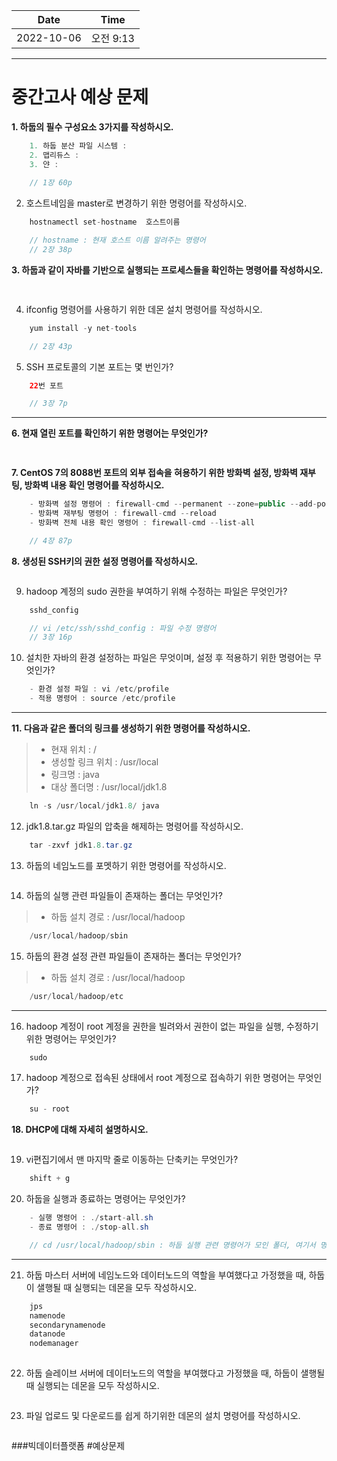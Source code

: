 |    Date    |  Time   |
|:----------:|:-------:|
| 2022-10-06 | 오전 9:13 |

---

# 중간고사 예상 문제

**1. 하둡의 필수 구성요소 3가지를 작성하시오.**
```java
    1. 하둡 분산 파일 시스템 :
    2. 맵리듀스 : 
    3. 얀 :
 
    // 1장 60p
```

2. 호스트네임을 master로 변경하기 위한 명령어를 작성하시오.
```java
    hostnamectl set-hostname  호스트이름

    // hostname : 현재 호스트 이름 알려주는 명령어
    // 2장 38p
```

**3. 하둡과 같이 자바를 기반으로 실행되는 프로세스들을 확인하는 명령어를 작성하시오.**
```java
 
```

4. ifconfig 명령어를 사용하기 위한 데몬 설치 명령어를 작성하시오.
```java
    yum install -y net-tools

    // 2장 43p
```

5. SSH 프로토콜의 기본 포트는 몇 번인가?
```java
    22번 포트

    // 3장 7p
```

---
**6. 현재 열린 포트를 확인하기 위한 명령어는 무엇인가?**
```java
    
```

**7. CentOS 7의 8088번 포트의 외부 접속을 혀용하기 위한 방화벽 설정, 방화벽 재부팅, 방화벽 내용 확인 명령어를 작성하시오.**
```java
    - 방화벽 설정 명령어 : firewall-cmd --permanent --zone=public --add-port=포트번호/tcp
    - 방화벽 재부팅 명령어 : firewall-cmd --reload
    - 방화벽 전체 내용 확인 명령어 : firewall-cmd --list-all

    // 4장 87p
```


**8. 생성된 SSH키의 권한 설정 명령어를 작성하시오.**
```java

```

9. hadoop 계정의 sudo 권한을 부여하기 위해 수정하는 파일은 무엇인가?
```java
    sshd_config

    // vi /etc/ssh/sshd_config : 파일 수정 명령어
    // 3장 16p
```

10. 설치한 자바의 환경 설정하는 파일은 무엇이며, 설정 후 적용하기 위한 명령어는 무엇인가?
```java
    - 환경 설정 파일 : vi /etc/profile
    - 적용 명령어 : source /etc/profile
```
---
**11. 다음과 같은 폴더의 링크를 생성하기 위한 명령어를 작성하시오.**
 > - 현재 위치 : /
 > - 생성할 링크 위치 : /usr/local
 > - 링크명 : java
 > - 대상 폴더명 : /usr/local/jdk1.8
```java
    ln -s /usr/local/jdk1.8/ java
```

12. jdk1.8.tar.gz 파일의 압축을 해제하는 명령어를 작성하시오.  
```java
    tar -zxvf jdk1.8.tar.gz
```

13. 하둡의 네임노드를 포멧하기 위한 명령어를 작성하시오.
```java

```

14. 하둡의 실행 관련 파일들이 존재하는 폴더는 무엇인가?
 > - 하둡 설치 경로 : /usr/local/hadoop
```java
    /usr/local/hadoop/sbin
```

15. 하둡의 환경 설정 관련 파일들이 존재하는 폴더는 무엇인가?
> - 하둡 설치 경로 : /usr/local/hadoop
```java
    /usr/local/hadoop/etc
```

---
16. hadoop 계정이 root 계정을 권한을 빌려와서 권한이 없는 파일을 실행, 수정하기 위한 명령어는 무엇인가?
```java
    sudo 
```

17. hadoop 계정으로 접속된 상태에서 root 계정으로 접속하기 위한 명령어는 무엇인가?
```java
    su - root
```

**18. DHCP에 대해 자세히 설명하시오.**
```java

```

19. vi편집기에서 맨 마지막 줄로 이동하는 단축키는 무엇인가?
```java
    shift + g
```


20. 하둡을 실행과 종료하는 명령어는 무엇인가?
```java
    - 실행 명령어 : ./start-all.sh
    - 종료 명령어 : ./stop-all.sh

    // cd /usr/local/hadoop/sbin : 하둡 실행 관련 명령어가 모인 폴더, 여기서 명령어를 쳐야한다.
```


---
21. 하둡 마스터 서버에 네임노드와 데이터노드의 역할을 부여했다고 가정했을 때, 하둡이 샐행될 때 실행되는 데몬을 모두 작성하시오.
```java
    jps
    namenode
    secondarynamenode
    datanode
    nodemanager
    
```

22. 하둡 슬레이브 서버에 데이터노드의 역할을 부여했다고 가정했을 때, 하둡이 샐행될 때 실행되는 데몬을 모두 작성하시오.
```java

```

23. 파일 업로드 및 다운로드를 쉽게 하기위한 데몬의 설치 명령어를 작성하시오.
```java

```


###빅데이터플랫폼 #예상문제